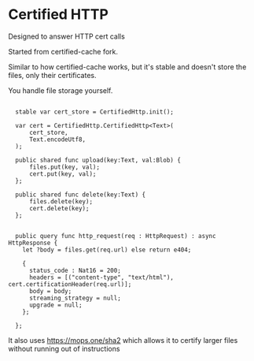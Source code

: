 # Certified HTTP

Designed to answer HTTP cert calls

Started from certified-cache fork.

Similar to how certified-cache works, but it's stable and doesn't store the files, only their certificates.

You handle file storage yourself.

```mo

  stable var cert_store = CertifiedHttp.init();

  var cert = CertifiedHttp.CertifiedHttp<Text>(
      cert_store,
      Text.encodeUtf8,
  );

  public shared func upload(key:Text, val:Blob) {
      files.put(key, val);
      cert.put(key, val);
  };

  public shared func delete(key:Text) {
      files.delete(key);
      cert.delete(key);
  };


  public query func http_request(req : HttpRequest) : async HttpResponse {
    let ?body = files.get(req.url) else return e404;

    {
      status_code : Nat16 = 200;
      headers = [("content-type", "text/html"), cert.certificationHeader(req.url)];
      body = body;
      streaming_strategy = null;
      upgrade = null;
    };

  };

```

It also uses https://mops.one/sha2 which allows it to certify larger files without running out of instructions
